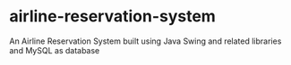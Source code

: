 # airline-reservation-system

An Airline Reservation System built using Java Swing and related libraries and MySQL as database
